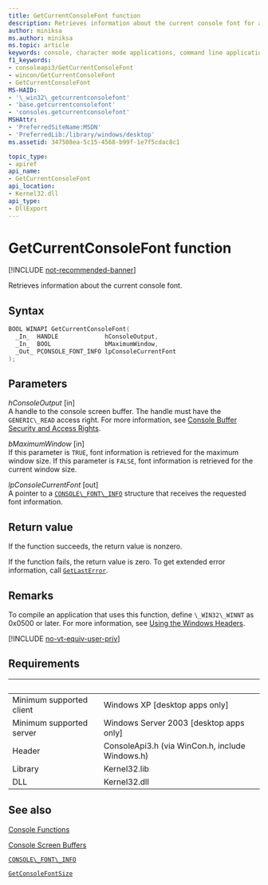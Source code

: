 ```yaml
---
title: GetCurrentConsoleFont function
description: Retrieves information about the current console font for a specified console screen buffer.
author: miniksa
ms.author: miniksa
ms.topic: article
keywords: console, character mode applications, command line applications, terminal applications, console api
f1_keywords:
- consoleapi3/GetCurrentConsoleFont
- wincon/GetCurrentConsoleFont
- GetCurrentConsoleFont
MS-HAID:
- '\_win32\_getcurrentconsolefont'
- 'base.getcurrentconsolefont'
- 'consoles.getcurrentconsolefont'
MSHAttr:
- 'PreferredSiteName:MSDN'
- 'PreferredLib:/library/windows/desktop'
ms.assetid: 347508ea-5c15-4568-b99f-1e7f5cdac8c1

topic_type:
- apiref
api_name:
- GetCurrentConsoleFont
api_location:
- Kernel32.dll
api_type:
- DllExport
---
```


# GetCurrentConsoleFont function

[!INCLUDE [not-recommended-banner](./includes/not-recommended-banner.md)]

Retrieves information about the current console font.

## Syntax

```C
BOOL WINAPI GetCurrentConsoleFont(
  _In_  HANDLE             hConsoleOutput,
  _In_  BOOL               bMaximumWindow,
  _Out_ PCONSOLE_FONT_INFO lpConsoleCurrentFont
);
```

## Parameters

*hConsoleOutput* \[in\]  
A handle to the console screen buffer. The handle must have the `GENERIC\_READ` access right. For more information, see [Console Buffer Security and Access Rights](console-buffer-security-and-access-rights.md).

*bMaximumWindow* \[in\]  
If this parameter is `TRUE`, font information is retrieved for the maximum window size. If this parameter is `FALSE`, font information is retrieved for the current window size.

*lpConsoleCurrentFont* \[out\]  
A pointer to a [`CONSOLE\_FONT\_INFO`](console-font-info-str.md) structure that receives the requested font information.

## Return value

If the function succeeds, the return value is nonzero.

If the function fails, the return value is zero. To get extended error information, call [`GetLastError`](https://msdn.microsoft.com/library/windows/desktop/ms679360).

## Remarks

To compile an application that uses this function, define `\_WIN32\_WINNT` as 0x0500 or later. For more information, see [Using the Windows Headers](https://msdn.microsoft.com/library/windows/desktop/aa383745).

[!INCLUDE [no-vt-equiv-user-priv](./includes/no-vt-equiv-user-priv.md)]

## Requirements

| &nbsp; | &nbsp; |
|-|-|
| Minimum supported client | Windows XP \[desktop apps only\] |
| Minimum supported server | Windows Server 2003 \[desktop apps only\] |
| Header | ConsoleApi3.h (via WinCon.h, include Windows.h) |
| Library | Kernel32.lib |
| DLL | Kernel32.dll |

## See also

[Console Functions](console-functions.md)

[Console Screen Buffers](console-screen-buffers.md)

[`CONSOLE\_FONT\_INFO`](console-font-info-str.md)

[`GetConsoleFontSize`](getconsolefontsize.md)

